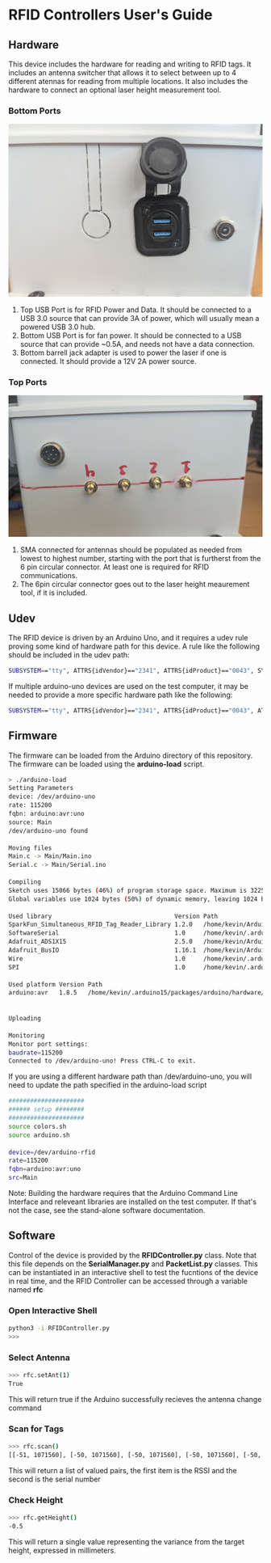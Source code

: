 # RFID Controllers User's Guide #

## Hardware ##
This device includes the hardware for reading and writing to RFID tags. It includes an antenna switcher that allows it to select between up to 4 different atennas for reading from multiple locations. It also includes the hardware to connect an optional laser height measurement tool. 

### Bottom Ports ###
![bottom ports](https://raw.githubusercontent.com/notkevinjohn/RFIDController/refs/heads/master/images/Hardware_Bottom.jpg)
1. Top USB Port is for RFID Power and Data. It should be connected to a USB 3.0 source that can provide 3A of power, which will usually mean a powered USB 3.0 hub.
2. Bottom USB Port is for fan power. It should be connected to a USB source that can provide ~0.5A, and needs not have a data connection.
3. Bottom barrell jack adapter is used to power the laser if one is connected. It should provide a 12V 2A power source. 

### Top Ports ###
![top ports](https://raw.githubusercontent.com/notkevinjohn/RFIDController/refs/heads/master/images/Hardware_Top.jpg)
1. SMA connected for antennas should be populated as needed from lowest to highest number, starting with the port that is furtherst from the 6 pin circular connector. At least one is required for RFID communications.
2. The 6pin circular connector goes out to the laser height meaurement tool, if it is included. 

## Udev ##
The RFID device is driven by an Arduino Uno, and it requires a udev rule proving some kind of hardware path for this device. A rule like the following should be included in the udev path:
``` bash
SUBSYSTEM=="tty", ATTRS{idVendor}=="2341", ATTRS{idProduct}=="0043", SYMLINK+="arduino-uno", MODE="0666"
```
If multiple arduino-uno devices are used on the test computer, it may be needed to provide a more specific hardware path like the following:

``` bash
SUBSYSTEM=="tty", ATTRS{idVendor}=="2341", ATTRS{idProduct}=="0043", ATTRS{serial}=="44231313430351703140", SYMLINK+="arduino-rfid", MODE="0666"
```

## Firmware ##
The firmware can be loaded from the Arduino directory of this repository. The firmware can be loaded using the **arduino-load** script. 
```bash
> ./arduino-load
Setting Parameters
device: /dev/arduino-uno
rate: 115200
fqbn: arduino:avr:uno
source: Main
/dev/arduino-uno found

Moving files
Main.c -> Main/Main.ino
Serial.c -> Main/Serial.ino

Compiling
Sketch uses 15066 bytes (46%) of program storage space. Maximum is 32256 bytes.
Global variables use 1024 bytes (50%) of dynamic memory, leaving 1024 bytes for local variables. Maximum is 2048 bytes.

Used library                                  Version Path                                                                               
SparkFun_Simultaneous_RFID_Tag_Reader_Library 1.2.0   /home/kevin/Arduino/libraries/SparkFun_Simultaneous_RFID_Tag_Reader_Library        
SoftwareSerial                                1.0     /home/kevin/.arduino15/packages/arduino/hardware/avr/1.8.5/libraries/SoftwareSerial
Adafruit_ADS1X15                              2.5.0   /home/kevin/Arduino/libraries/Adafruit_ADS1X15                                     
Adafruit_BusIO                                1.16.1  /home/kevin/Arduino/libraries/Adafruit_BusIO                                       
Wire                                          1.0     /home/kevin/.arduino15/packages/arduino/hardware/avr/1.8.5/libraries/Wire          
SPI                                           1.0     /home/kevin/.arduino15/packages/arduino/hardware/avr/1.8.5/libraries/SPI           

Used platform Version Path                                                      
arduino:avr   1.8.5   /home/kevin/.arduino15/packages/arduino/hardware/avr/1.8.5


Uploading

Monitoring
Monitor port settings:
baudrate=115200
Connected to /dev/arduino-uno! Press CTRL-C to exit.
```
If you are using a different hardware path than /dev/arduino-uno, you will need to update the path specified in the arduino-load script
``` bash
#####################
###### setup ########
#####################
source colors.sh
source arduino.sh

device=/dev/arduino-rfid
rate=115200
fqbn=arduino:avr:uno
src=Main
```

Note: Building the hardware requires that the Arduino Command Line Interface and releveant libraries are installed on the test computer. If that's not the case, see the stand-alone software documentation. 

## Software ##
Control of the device is provided by the **RFIDController.py** class. Note that this file depends on the **SerialManager.py** and **PacketList.py** classes. 
This can be instantiated in an interactive shell to test the fucntions of the device in real time, and the RFID Controller can be accessed through a variable named **rfc**

### Open Interactive Shell ###
``` bash
python3 -i RFIDController.py 
>>>
```
### Select Antenna ###
```bash
>>> rfc.setAnt(1)
True
```
This will return true if the Arduino successfully recieves the antenna change command

### Scan for Tags ###
``` bash
>>> rfc.scan()
[[-51, 1071560], [-50, 1071560], [-50, 1071560], [-50, 1071560], [-50, 1071560], [-51, 1071560]]
```
This will return a list of valued pairs, the first item is the RSSI and the second is the serial number

### Check Height ###
``` bash
>>> rfc.getHeight()
-0.5
```
This will return a single value representing the variance from the target height, expressed in millimeters. 


